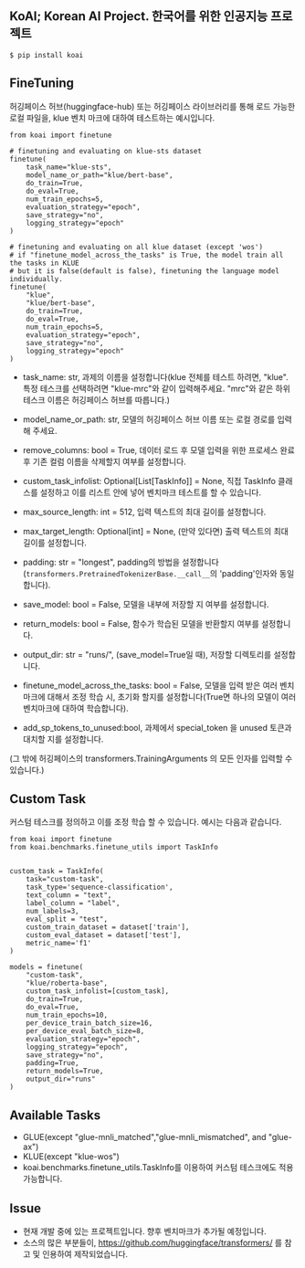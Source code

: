 ## KoAI; Korean AI Project. 한국어를 위한 인공지능 프로젝트

```
$ pip install koai
```

## FineTuning

허깅페이스 허브(huggingface-hub) 또는 허깅페이스 라이브러리를 통해 로드 가능한 로컬 파일을, klue 벤치 마크에 대하여 테스트하는 예시입니다.

```
from koai import finetune

# finetuning and evaluating on klue-sts dataset
finetune(
    task_name="klue-sts", 
    model_name_or_path="klue/bert-base", 
    do_train=True, 
    do_eval=True, 
    num_train_epochs=5, 
    evaluation_strategy="epoch",
    save_strategy="no",
    logging_strategy="epoch"
)

# finetuning and evaluating on all klue dataset (except 'wos')
# if "finetune_model_across_the_tasks" is True, the model train all the tasks in KLUE
# but it is false(default is false), finetuning the language model individually.  
finetune(
    "klue", 
    "klue/bert-base", 
    do_train=True, 
    do_eval=True, 
    num_train_epochs=5, 
    evaluation_strategy="epoch",
    save_strategy="no",
    logging_strategy="epoch"
)
```

- task_name: str, 과제의 이름을 설정합니다(klue 전체를 테스트 하려면, "klue". 특정 테스크를 선택하려면 "klue-mrc"와 같이 입력해주세요. "mrc"와 같은 하위 테스크 이름은
  허깅페이스 허브를 따릅니다.)

- model_name_or_path: str, 모델의 허깅페이스 허브 이름 또는 로컬 경로를 입력해 주세요.

- remove_columns: bool = True, 데이터 로드 후 모델 입력을 위한 프로세스 완료 후 기존 컬럼 이름을 삭제할지 여부를 설정합니다.

- custom_task_infolist: Optional[List[TaskInfo]] = None, 직접 TaskInfo 클래스를 설정하고 이를 리스트 안에 넣어 벤치마크 테스트를 할 수 있습니다.

- max_source_length: int = 512, 입력 텍스트의 최대 길이를 설정합니다.

- max_target_length: Optional[int] = None, (만약 있다면) 출력 텍스트의 최대 길이를 설정합니다.

- padding: str = "longest", padding의 방법을 설정합니다(`transformers.PretrainedTokenizerBase.__call__`의 'padding'인자와 동일합니다).

- save_model: bool = False, 모델을 내부에 저장할 지 여부를 설정합니다.

- return_models: bool = False, 함수가 학습된 모델을 반환할지 여부를 설정합니다.

- output_dir: str = "runs/", (save_model=True일 때), 저장할 디렉토리를 설정합니다.

- finetune_model_across_the_tasks: bool = False, 모델을 입력 받은 여러 벤치마크에 대해서 조정 학습 시, 초기화 할지를 설정합니다(True면 하나의 모델이 여러 벤치마크에
  대하여 학습합니다).

- add_sp_tokens_to_unused:bool, 과제에서 special_token 을 unused 토큰과 대치할 지를 설정합니다.

(그 밖에 허깅페이스의 transformers.TrainingArguments 의 모든 인자를 입력할 수 있습니다.)



## Custom Task 

커스텀 테스크를 정의하고 이를 조정 학습 할 수 있습니다. 예시는 다음과 같습니다.
```
from koai import finetune
from koai.benchmarks.finetune_utils import TaskInfo


custom_task = TaskInfo(
    task="custom-task",
    task_type='sequence-classification',
    text_column = "text",
    label_column = "label",
    num_labels=3,
    eval_split = "test",
    custom_train_dataset = dataset['train'],
    custom_eval_dataset = dataset['test'],
    metric_name='f1'
)

models = finetune(
    "custom-task", 
    "klue/roberta-base", 
    custom_task_infolist=[custom_task], 
    do_train=True, 
    do_eval=True,
    num_train_epochs=10,
    per_device_train_batch_size=16,
    per_device_eval_batch_size=8,
    evaluation_strategy="epoch",
    logging_strategy="epoch",
    save_strategy="no",
    padding=True,
    return_models=True,
    output_dir="runs"
)
```

## Available Tasks

- GLUE(except "glue-mnli_matched","glue-mnli_mismatched", and "glue-ax")
- KLUE(except "klue-wos")
- koai.benchmarks.finetune_utils.TaskInfo를 이용하여 커스텀 테스크에도 적용 가능합니다.
## Issue

- 현재 개발 중에 있는 프로젝트입니다. 향후 벤치마크가 추가될 예정입니다.
- 소스의 많은 부분들이, https://github.com/huggingface/transformers/ 를 참고 및 인용하여 제작되었습니다.
